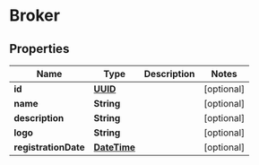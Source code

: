 
# Broker

## Properties
Name | Type | Description | Notes
------------ | ------------- | ------------- | -------------
**id** | [**UUID**](UUID.md) |  |  [optional]
**name** | **String** |  |  [optional]
**description** | **String** |  |  [optional]
**logo** | **String** |  |  [optional]
**registrationDate** | [**DateTime**](DateTime.md) |  |  [optional]




